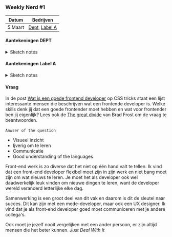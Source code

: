### Weekly Nerd #1

| Datum   | Bedrijven                                                                      |
| ------- | ------------------------------------------------------------------------------ |
| 5 Maart | [Dept](https://www.deptagency.com/nl-nl/), [Label A](http://www.labela.design) |

#### Aantekeningen DEPT

<details>
<summary>Sketch notes</summary>

![aantekeningen-1-dept](/images/aantekeningen-dept-1.jpeg "DEPT aantekeningen 1")

![aantekeningen-2-dept](/images/aantekeningen-dept-2.jpeg "DEPT aantekeningen 2")

</details>

#### Aantekeningen Label A

<details>
<summary>Sketch notes</summary>

![aantekeningen-1-label-a](/images/aantekeningen-label-a-1.jpeg "Label A aantekeningen 1")

![aantekeningen-2-label-a](/images/aantekeningen-label-a-2.jpeg "Label A aantekeningen 2")

</details>

#### Vraag

In de post [Wat is een goede frontend developer](https://css-tricks.com/what-makes-a-good-front-end-developer/) op CSS tricks staat een lijst interessante mensen die beschrijven wat een frontende developer is. Welke skills denk jij dat een goede frontender moet hebben en wat voor frontender ben jij eigenlijk? Lees ook de [The great divide](https://css-tricks.com/the-great-divide/) van Brad Frost om de vraag te beantwoorden.

`Anwser of the question`

- Visueel inzicht
- Ijverig om te leren
- Communicatie
- Good understanding of the languages

Front-end werk is zo diverse dat het niet op één hand valt te tellen. Ik vind dat een front-end developer flexibel moet zijn in zijn werk en niet bang moet zijn om wat nieuws te leren. Je moet het als developer ook wel daadwerkelijk leuk vinden om nieuwe dingen te leren, want de developer wereld veranderd letterlijke elke dag.

Samenwerking is een groot deel van dit vak en daarom is dit de sleutel naar succes. Dit kan zijn met een mede-developer, maar ook een UX designer. Ik vind dat je als front-end developer goed moet communiceren met je andere collega's.

Ook moet je jezelf nooit vergelijken met een ander persoon, er zijn altijd mensen die het beter kunnen. _Just Deal With It_
